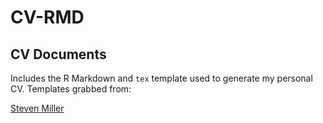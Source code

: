 CV-RMD
================

CV Documents
------------

Includes the R Markdown and `tex` template used to generate my personal CV. Templates grabbed from:

[Steven Miller](https://github.com/svmiller/svm-r-markdown-templates)
